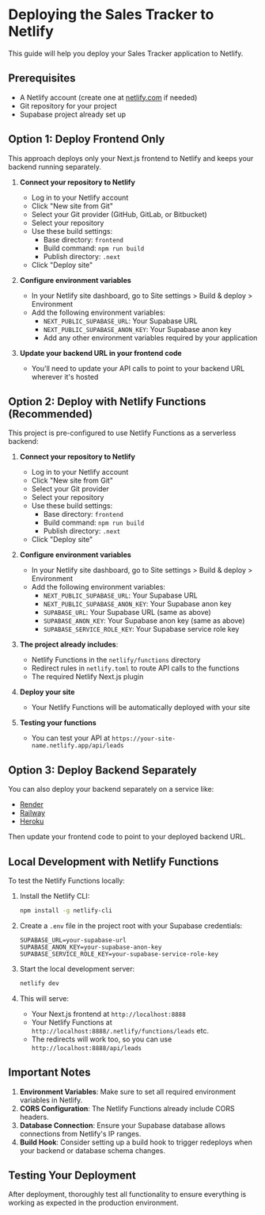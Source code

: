 # Deploying the Sales Tracker to Netlify

This guide will help you deploy your Sales Tracker application to Netlify.

## Prerequisites

- A Netlify account (create one at [netlify.com](https://netlify.com) if needed)
- Git repository for your project
- Supabase project already set up

## Option 1: Deploy Frontend Only

This approach deploys only your Next.js frontend to Netlify and keeps your backend running separately.

1. **Connect your repository to Netlify**
   - Log in to your Netlify account
   - Click "New site from Git"
   - Select your Git provider (GitHub, GitLab, or Bitbucket)
   - Select your repository
   - Use these build settings:
     - Base directory: `frontend`
     - Build command: `npm run build`
     - Publish directory: `.next`
   - Click "Deploy site"

2. **Configure environment variables**
   - In your Netlify site dashboard, go to Site settings > Build & deploy > Environment
   - Add the following environment variables:
     - `NEXT_PUBLIC_SUPABASE_URL`: Your Supabase URL
     - `NEXT_PUBLIC_SUPABASE_ANON_KEY`: Your Supabase anon key
     - Add any other environment variables required by your application

3. **Update your backend URL in your frontend code**
   - You'll need to update your API calls to point to your backend URL wherever it's hosted

## Option 2: Deploy with Netlify Functions (Recommended)

This project is pre-configured to use Netlify Functions as a serverless backend:

1. **Connect your repository to Netlify**
   - Log in to your Netlify account
   - Click "New site from Git"
   - Select your Git provider
   - Select your repository
   - Use these build settings:
     - Base directory: `frontend`
     - Build command: `npm run build`
     - Publish directory: `.next`
   - Click "Deploy site"

2. **Configure environment variables**
   - In your Netlify site dashboard, go to Site settings > Build & deploy > Environment
   - Add the following environment variables:
     - `NEXT_PUBLIC_SUPABASE_URL`: Your Supabase URL
     - `NEXT_PUBLIC_SUPABASE_ANON_KEY`: Your Supabase anon key
     - `SUPABASE_URL`: Your Supabase URL (same as above)
     - `SUPABASE_ANON_KEY`: Your Supabase anon key (same as above)
     - `SUPABASE_SERVICE_ROLE_KEY`: Your Supabase service role key

3. **The project already includes**:
   - Netlify Functions in the `netlify/functions` directory
   - Redirect rules in `netlify.toml` to route API calls to the functions
   - The required Netlify Next.js plugin

4. **Deploy your site**
   - Your Netlify Functions will be automatically deployed with your site

5. **Testing your functions**
   - You can test your API at `https://your-site-name.netlify.app/api/leads`

## Option 3: Deploy Backend Separately

You can also deploy your backend separately on a service like:
- [Render](https://render.com)
- [Railway](https://railway.app)
- [Heroku](https://heroku.com)

Then update your frontend code to point to your deployed backend URL.

## Local Development with Netlify Functions

To test the Netlify Functions locally:

1. Install the Netlify CLI:
   ```bash
   npm install -g netlify-cli
   ```

2. Create a `.env` file in the project root with your Supabase credentials:
   ```
   SUPABASE_URL=your-supabase-url
   SUPABASE_ANON_KEY=your-supabase-anon-key
   SUPABASE_SERVICE_ROLE_KEY=your-supabase-service-role-key
   ```

3. Start the local development server:
   ```bash
   netlify dev
   ```

4. This will serve:
   - Your Next.js frontend at `http://localhost:8888`
   - Your Netlify Functions at `http://localhost:8888/.netlify/functions/leads` etc.
   - The redirects will work too, so you can use `http://localhost:8888/api/leads`

## Important Notes

1. **Environment Variables**: Make sure to set all required environment variables in Netlify.
2. **CORS Configuration**: The Netlify Functions already include CORS headers.
3. **Database Connection**: Ensure your Supabase database allows connections from Netlify's IP ranges.
4. **Build Hook**: Consider setting up a build hook to trigger redeploys when your backend or database schema changes.

## Testing Your Deployment

After deployment, thoroughly test all functionality to ensure everything is working as expected in the production environment. 